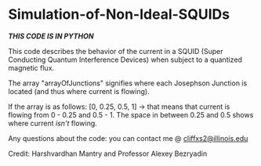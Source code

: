 # Simulation-of-Non-Ideal-SQUIDs

**_THIS CODE IS IN PYTHON_**

This code describes the behavior of the current in a SQUID (Super Conducting Quantum Interference Devices) when subject to a quantized magnetic flux.

The array "arrayOfJunctions" signifies where each Josephson Junction is located (and thus where current is flowing). 

If the array is as follows: [0, 0.25, 0.5, 1] -> that means that current is flowing from 0 - 0.25 and 0.5 - 1. The space in between 0.25 and 0.5 shows where current _isn't_ flowing.

Any questions about the code: you can contact me @ cliffxs2@illinois.edu

Credit: Harshvardhan Mantry and Professor Alexey Bezryadin

